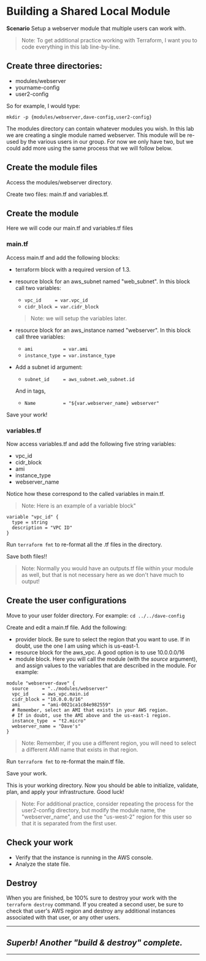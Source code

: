 # Building a Shared Local Module
**Scenario** Setup a webserver module that multiple users can work with.

> Note: To get additional practice working with Terraform, I want you to code everything in this lab line-by-line.

## Create three directories: 
  - modules/webserver
  - yourname-config
  - user2-config

So for example, I would type:

`mkdir -p {modules/webserver,dave-config,user2-config}`

The modules directory can contain whatever modules you wish. In this lab we are creating a single module named webserver.
This module will be re-used by the various users in our group. For now we only have two, but we could add more using the same process that we will follow below.

## Create the module files 
Access the modules/webserver directory. 

Create two files: main.tf and variables.tf.

## Create the module
Here we will code our main.tf and variables.tf files

### main.tf
Access main.tf and add the following blocks:
- terraform block with a required version of 1.3.
- resource block for an aws_subnet named "web_subnet". In this block call two variables:
  - `vpc_id     = var.vpc_id`
  - `cidr_block = var.cidr_block`
  > Note: we will setup the variables later.
- resource block for an aws_instance named "webserver". In this block call three variables:
  - `ami           = var.ami`
  - `instance_type = var.instance_type`
- Add a subnet id argument: 
  - `subnet_id     = aws_subnet.web_subnet.id`



  And in tags, 
  - `Name          = "${var.webserver_name} webserver"`

Save your work!

### variables.tf
Now access variables.tf and add the following five string variables:
- vpc_id
- cidr_block
- ami
- instance_type
- webserver_name

Notice how these correspond to the called variables in main.tf.

> Note: Here is an example of a variable block"
```
variable "vpc_id" {
  type = string
  description = "VPC ID"
}
```

Run `terraform fmt` to re-format all the .tf files in the directory.

Save both files!!

> Note: Normally you would have an outputs.tf file within your module as well, but that is not necessary here as we don't have much to output!

## Create the user configurations
Move to your user folder directory. For example:
`cd ../../dave-config`

Create and edit a main.tf file. Add the following:
- provider block. Be sure to select the region that you want to use. If in doubt, use the one I am using which is us-east-1.
- resource block for the aws_vpc. A good option is to use 10.0.0.0/16
- module block. Here you will call the module (with the *source* argument), and assign values to the variables that are described in the module. For example:
```
module "webserver-dave" {
  source     = "../modules/webserver"
  vpc_id     = aws_vpc.main.id
  cidr_block = "10.0.0.0/16"
  ami        = "ami-0021ca1c84e982559"
  # Remember, select an AMI that exists in your AWS region.
  # If in doubt, use the AMI above and the us-east-1 region.
  instance_type  = "t2.micro"
  webserver_name = "Dave's"
}
```
> Note: Remember, if you use a different region, you will need to select a different AMI name that exists in that region.

Run `terraform fmt` to re-format the main.tf file.

Save your work.

This is your working directory. Now you should be able to initialize, validate, plan, and apply your infrastructure. Good luck!

> Note: For additional practice, consider repeating the process for the user2-config directory, but modify the module name, the "webserver_name", and use the "us-west-2" region for this user so that it is separated from the first user.

## Check your work
- Verify that the instance is running in the AWS console.
- Analyze the state file.

## Destroy
When you are finished, be 100% sure to destroy your work with the `terraform destroy` command. If you created a second user, be sure to check that user's AWS region and destroy any additional instances associated with that user, or any other users. 

---
## *Superb! Another "build & destroy" complete.*
---